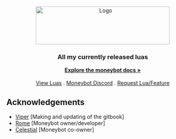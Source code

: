 <br/>
<p align="center">
  <a href="https://github.com/cowboy/moneybot-luas">
    <img src="https://cdn.discordapp.com/attachments/1162826079204016301/1199309179630915644/image-removebg-preview_1.png?ex=65c212b6&is=65af9db6&hm=e227fba054bb45941043e98069be378a8b431a326fbdeb4693b471519f766506&" alt="Logo" width="350" height="100">
  </a>

  <h3 align="center">All my currently released luas</h3>

  <p align="center">
    <a href="https://moneybot.gitbook.io/money-api/"><strong>Explore the moneybot docs »</strong></a>
    <br/>
    <br/>
    <a href="https://github.com/cowboy/moneybot-luas">View Luas</a>
    .
    <a href="https://discord.gg/gbuqD88acd">Moneybot Discord</a>
    .
    <a href="https://github.com/cowboy/moneybot-luas/issues">Request Lua/Feature</a>
  </p>
</p>

## Acknowledgements
* [Viper](https://github.com/ViperGMs) [Making and updating of the gitbook] 
* [Rome](https://github.com/romeauthentic) [Moneybot owner/developer]
* [Celestial](https://github.com/bestowal) [Moneybot co-owner]
